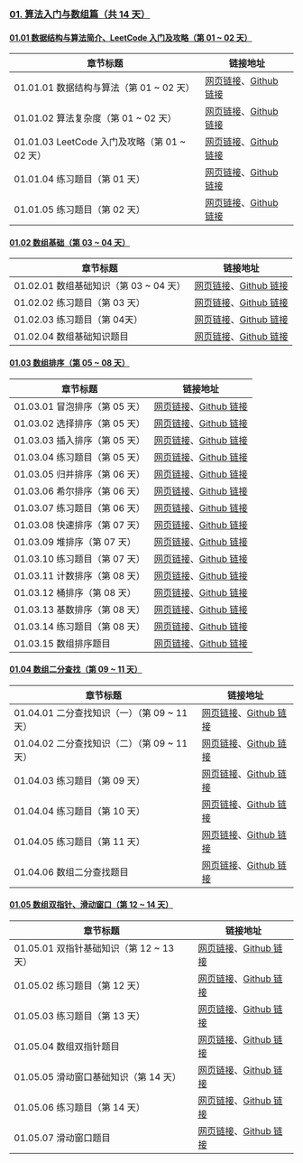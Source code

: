 

### [01. 算法入门与数组篇（共 14 天）](https://datawhalechina.github.io/leetcode-notes/#/ch01/index?id=_01-算法入门与数组篇（共-14-天）)

#### [01.01 数据结构与算法简介、LeetCode 入门及攻略（第 01 ~ 02 天）](https://datawhalechina.github.io/leetcode-notes/#/ch01/index?id=_0101-数据结构与算法简介、leetcode-入门及攻略（第-01-02-天）)

| 章节标题                                      | 链接地址                                                     |
| --------------------------------------------- | ------------------------------------------------------------ |
| 01.01.01 数据结构与算法（第 01 ~ 02 天）      | [网页链接](https://datawhalechina.github.io/leetcode-notes/#/ch01/01.01/01.01.01-Data-Structures-Algorithms)、[Github 链接](https://github.com/datawhalechina/leetcode-notes/blob/main/docs/ch01/01.01/01.01.01-Data-Structures-Algorithms.md) |
| 01.01.02 算法复杂度（第 01 ~ 02 天）          | [网页链接](https://datawhalechina.github.io/leetcode-notes/#/ch01/01.01/01.01.02-Algorithm-Complexity)、[Github 链接](https://github.com/datawhalechina/leetcode-notes/blob/main/docs/ch01/01.01/01.01.02-Algorithm-Complexity.md) |
| 01.01.03 LeetCode 入门及攻略（第 01 ~ 02 天） | [网页链接](https://datawhalechina.github.io/leetcode-notes/#/ch01/01.01/01.01.03-LeetCode-Guide)、[Github 链接](https://github.com/datawhalechina/leetcode-notes/blob/main/docs/ch01/01.01/01.01.03-LeetCode-Guide.md) |
| 01.01.04 练习题目（第 01 天）                 | [网页链接](https://datawhalechina.github.io/leetcode-notes/#/ch01/01.01/01.01.04-Exercises)、[Github 链接](https://github.com/datawhalechina/leetcode-notes/blob/main/docs/ch01/01.01/01.01.04-Exercises.md) |
| 01.01.05 练习题目（第 02 天）                 | [网页链接](https://datawhalechina.github.io/leetcode-notes/#/ch01/01.01/01.01.05-Exercises)、[Github 链接](https://github.com/datawhalechina/leetcode-notes/blob/main/docs/ch01/01.01/01.01.05-Exercises.md) |

#### [01.02 数组基础（第 03 ~ 04 天）](https://datawhalechina.github.io/leetcode-notes/#/ch01/index?id=_0102-数组基础（第-03-04-天）)

| 章节标题                               | 链接地址                                                     |
| -------------------------------------- | ------------------------------------------------------------ |
| 01.02.01 数组基础知识（第 03 ~ 04 天） | [网页链接](https://datawhalechina.github.io/leetcode-notes/#/ch01/01.02/01.02.01-Array-Basic)、[Github 链接](https://github.com/datawhalechina/leetcode-notes/blob/main/docs/ch01/01.02/01.02.01-Array-Basic.md) |
| 01.02.02 练习题目（第 03 天）          | [网页链接](https://datawhalechina.github.io/leetcode-notes/#/ch01/01.02/01.02.02-Exercises)、[Github 链接](https://github.com/datawhalechina/leetcode-notes/blob/main/docs/ch01/01.02/01.02.02-Exercises.md) |
| 01.02.03 练习题目（第 04天）           | [网页链接](https://datawhalechina.github.io/leetcode-notes/#/ch01/01.02/01.02.03-Exercises)、[Github 链接](https://github.com/datawhalechina/leetcode-notes/blob/main/docs/ch01/01.02/01.02.03-Exercises.md) |
| 01.02.04 数组基础知识题目              | [网页链接](https://datawhalechina.github.io/leetcode-notes/#/ch01/01.02/01.02.04-Array-Basic-List)、[Github 链接](https://github.com/datawhalechina/leetcode-notes/blob/main/docs/ch01/01.02/01.02.04-Array-Basic-List.md) |

#### [01.03 数组排序（第 05 ~ 08 天）](https://datawhalechina.github.io/leetcode-notes/#/ch01/index?id=_0103-数组排序（第-05-08-天）)

| 章节标题                      | 链接地址                                                     |
| ----------------------------- | ------------------------------------------------------------ |
| 01.03.01 冒泡排序（第 05 天） | [网页链接](https://datawhalechina.github.io/leetcode-notes/#/ch01/01.03/01.03.01-Array-Bubble-Sort)、[Github 链接](https://github.com/datawhalechina/leetcode-notes/blob/main/docs/ch01/01.03/01.03.01-Array-Bubble-Sort.md) |
| 01.03.02 选择排序（第 05 天） | [网页链接](https://datawhalechina.github.io/leetcode-notes/#/ch01/01.03/01.03.02-Array-Selection-Sort)、[Github 链接](https://github.com/datawhalechina/leetcode-notes/blob/main/docs/ch01/01.03/01.03.02-Array-Selection-Sort.md) |
| 01.03.03 插入排序（第 05 天） | [网页链接](https://datawhalechina.github.io/leetcode-notes/#/ch01/01.03/01.03.03-Array-Insertion-Sort)、[Github 链接](https://github.com/datawhalechina/leetcode-notes/blob/main/docs/ch01/01.03/01.03.03-Array-Insertion-Sort.md) |
| 01.03.04 练习题目（第 05 天） | [网页链接](https://datawhalechina.github.io/leetcode-notes/#/ch01/01.03/01.03.04-Exercises)、[Github 链接](https://github.com/datawhalechina/leetcode-notes/blob/main/docs/ch01/01.03/01.03.04-Exercises.md) |
| 01.03.05 归并排序（第 06 天） | [网页链接](https://datawhalechina.github.io/leetcode-notes/#/ch01/01.03/01.03.05-Array-Merge-Sort)、[Github 链接](https://github.com/datawhalechina/leetcode-notes/blob/main/docs/ch01/01.03/01.03.05-Array-Merge-Sort.md) |
| 01.03.06 希尔排序（第 06 天） | [网页链接](https://datawhalechina.github.io/leetcode-notes/#/ch01/01.03/01.03.06-Array-Shell-Sort)、[Github 链接](https://github.com/datawhalechina/leetcode-notes/blob/main/docs/ch01/01.03/01.03.06-Array-Shell-Sort.md) |
| 01.03.07 练习题目（第 06 天） | [网页链接](https://datawhalechina.github.io/leetcode-notes/#/ch01/01.03/01.03.07-Exercises)、[Github 链接](https://github.com/datawhalechina/leetcode-notes/blob/main/docs/ch01/01.03/01.03.07-Exercises.md) |
| 01.03.08 快速排序（第 07 天） | [网页链接](https://datawhalechina.github.io/leetcode-notes/#/ch01/01.03/01.03.08-Array-Quick-Sort)、[Github 链接](https://github.com/datawhalechina/leetcode-notes/blob/main/docs/ch01/01.03/01.03.08-Array-Quick-Sort.md) |
| 01.03.09 堆排序（第 07 天）   | [网页链接](https://datawhalechina.github.io/leetcode-notes/#/ch01/01.03/01.03.09-Array-Heap-Sort)、[Github 链接](https://github.com/datawhalechina/leetcode-notes/blob/main/docs/ch01/01.03/01.03.09-Array-Heap-Sort.md) |
| 01.03.10 练习题目（第 07 天） | [网页链接](https://datawhalechina.github.io/leetcode-notes/#/ch01/01.03/01.03.10-Exercises)、[Github 链接](https://github.com/datawhalechina/leetcode-notes/blob/main/docs/ch01/01.03/01.03.10-Exercises.md) |
| 01.03.11 计数排序（第 08 天） | [网页链接](https://datawhalechina.github.io/leetcode-notes/#/ch01/01.03/01.03.11-Array-Counting-Sort)、[Github 链接](https://github.com/datawhalechina/leetcode-notes/blob/main/docs/ch01/01.03/01.03.11-Array-Counting-Sort.md) |
| 01.03.12 桶排序（第 08 天）   | [网页链接](https://datawhalechina.github.io/leetcode-notes/#/ch01/01.03/01.03.12-Array-Bucket-Sort)、[Github 链接](https://github.com/datawhalechina/leetcode-notes/blob/main/docs/ch01/01.03/01.03.12-Array-Bucket-Sort.md) |
| 01.03.13 基数排序（第 08 天） | [网页链接](https://datawhalechina.github.io/leetcode-notes/#/ch01/01.03/01.03.13-Array-Radix-Sort)、[Github 链接](https://github.com/datawhalechina/leetcode-notes/blob/main/docs/ch01/01.03/01.03.13-Array-Radix-Sort.md) |
| 01.03.14 练习题目（第 08 天） | [网页链接](https://datawhalechina.github.io/leetcode-notes/#/ch01/01.03/01.03.14-Exercises)、[Github 链接](https://github.com/datawhalechina/leetcode-notes/blob/main/docs/ch01/01.03/01.03.14-Exercises.md) |
| 01.03.15 数组排序题目         | [网页链接](https://datawhalechina.github.io/leetcode-notes/#/ch01/01.03/01.03.15-Array-Sort-List)、[Github 链接](https://github.com/datawhalechina/leetcode-notes/blob/main/docs/ch01/01.03/01.03.15-Array-Sort-List.md) |

#### [01.04 数组二分查找（第 09 ~ 11 天）](https://datawhalechina.github.io/leetcode-notes/#/ch01/index?id=_0104-数组二分查找（第-09-11-天）)

| 章节标题                                     | 链接地址                                                     |
| -------------------------------------------- | ------------------------------------------------------------ |
| 01.04.01 二分查找知识（一）（第 09 ~ 11 天） | [网页链接](https://datawhalechina.github.io/leetcode-notes/#/ch01/01.04/01.04.01-Array-Binary-Search-01)、[Github 链接](https://github.com/datawhalechina/leetcode-notes/blob/main/docs/ch01/01.04/01.04.01-Array-Binary-Search-01.md) |
| 01.04.02 二分查找知识（二）（第 09 ~ 11 天） | [网页链接](https://datawhalechina.github.io/leetcode-notes/#/ch01/01.04/01.04.02-Array-Binary-Search-02)、[Github 链接](https://github.com/datawhalechina/leetcode-notes/blob/main/docs/ch01/01.04/01.04.02-Array-Binary-Search-02.md) |
| 01.04.03 练习题目（第 09 天）                | [网页链接](https://datawhalechina.github.io/leetcode-notes/#/ch01/01.04/01.04.03-Exercises)、[Github 链接](https://github.com/datawhalechina/leetcode-notes/blob/main/docs/ch01/01.04/01.04.03-Exercises.md) |
| 01.04.04 练习题目（第 10 天）                | [网页链接](https://datawhalechina.github.io/leetcode-notes/#/ch01/01.04/01.04.04-Exercises)、[Github 链接](https://github.com/datawhalechina/leetcode-notes/blob/main/docs/ch01/01.04/01.04.04-Exercises.md) |
| 01.04.05 练习题目（第 11 天）                | [网页链接](https://datawhalechina.github.io/leetcode-notes/#/ch01/01.04/01.04.05-Exercises)、[Github 链接](https://github.com/datawhalechina/leetcode-notes/blob/main/docs/ch01/01.04/01.04.05-Exercises.md) |
| 01.04.06 数组二分查找题目                    | [网页链接](https://datawhalechina.github.io/leetcode-notes/#/ch01/01.04/01.04.06-Array-Binary-Search-List)、[Github 链接](https://github.com/datawhalechina/leetcode-notes/blob/main/docs/ch01/01.04/01.04.06-Array-Binary-Search-List.md) |

#### [01.05 数组双指针、滑动窗口（第 12 ~ 14 天）](https://datawhalechina.github.io/leetcode-notes/#/ch01/index?id=_0105-数组双指针、滑动窗口（第-12-14-天）)

| 章节标题                                 | 链接地址                                                     |
| ---------------------------------------- | ------------------------------------------------------------ |
| 01.05.01 双指针基础知识（第 12 ~ 13 天） | [网页链接](https://datawhalechina.github.io/leetcode-notes/#/ch01/01.05/01.05.01-Array-Two-Pointers)、[Github 链接](https://github.com/datawhalechina/leetcode-notes/blob/main/docs/ch01/01.05/01.05.01-Array-Two-Pointers.md) |
| 01.05.02 练习题目（第 12 天）            | [网页链接](https://datawhalechina.github.io/leetcode-notes/#/ch01/01.05/01.05.02-Exercises)、[Github 链接](https://github.com/datawhalechina/leetcode-notes/blob/main/docs/ch01/01.05/01.05.02-Exercises.md) |
| 01.05.03 练习题目（第 13 天）            | [网页链接](https://datawhalechina.github.io/leetcode-notes/#/ch01/01.05/01.05.03-Exercises)、[Github 链接](https://github.com/datawhalechina/leetcode-notes/blob/main/docs/ch01/01.05/01.05.03-Exercises.md) |
| 01.05.04 数组双指针题目                  | [网页链接](https://datawhalechina.github.io/leetcode-notes/#/ch01/01.05/01.05.04-Array-Two-Pointers-List)、[Github 链接](https://github.com/datawhalechina/leetcode-notes/blob/main/docs/ch01/01.05/01.05.04-Array-Two-Pointers-List.md) |
| 01.05.05 滑动窗口基础知识（第 14 天）    | [网页链接](https://datawhalechina.github.io/leetcode-notes/#/ch01/01.05/01.05.05-Array-Sliding-Window)、[Github 链接](https://github.com/datawhalechina/leetcode-notes/blob/main/docs/ch01/01.05/01.05.05-Array-Sliding-Window.md) |
| 01.05.06 练习题目（第 14 天）            | [网页链接](https://datawhalechina.github.io/leetcode-notes/#/ch01/01.05/01.05.06-Exercises)、[Github 链接](https://github.com/datawhalechina/leetcode-notes/blob/main/docs/ch01/01.05/01.05.06-Exercises.md) |
| 01.05.07 滑动窗口题目                    | [网页链接](https://datawhalechina.github.io/leetcode-notes/#/ch01/01.05/01.05.07-Array-Sliding-Window-List)、[Github 链接](https://github.com/datawhalechina/leetcode-notes/blob/main/docs/ch01/01.05/01.05.07-Array-Sliding-Window-List.md) |